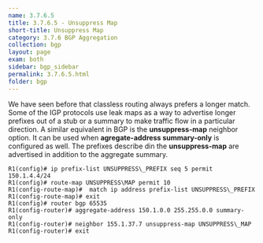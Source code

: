 ```yaml
---
name: 3.7.6.5
title: 3.7.6.5 - Unsuppress Map
short-title: Unsuppress Map
category: 3.7.6 BGP Aggregation
collection: bgp
layout: page
exam: both
sidebar: bgp_sidebar
permalink: 3.7.6.5.html
folder: bgp
---
```

We have seen before that classless routing always prefers a longer match. Some of the IGP protocols use leak maps as a way to advertise longer prefixes out of a stub or a summary to make traffic flow in a particular direction. A similar equivalent in BGP is the **unsuppress-map** neighbor option. It can be used when **agregate-address summary-only**  is configured as well. The prefixes describe din the **unsuppress-map** are advertised in addition to the aggregate summary.
```
R1(config)# ip prefix-list UNSUPPRESS\_PREFIX seq 5 permit 150.1.4.4/24
R1(config)# route-map UNSUPPRESS\MAP permit 10
R1(config-route-map)#  match ip address prefix-list UNSUPPRESS\_PREFIX
R1(config-route-map)# exit
R1(config)# router bgp 65535
R1(config-router)# aggregate-address 150.1.0.0 255.255.0.0 summary-only
R1(config-router)# neighbor 155.1.37.7 unsuppress-map UNSUPPRESS\_MAP
R1(config-router)# exit
```
